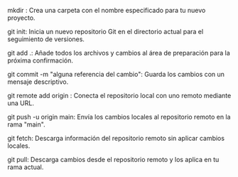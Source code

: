 
mkdir <nombre del repositorio>: Crea una carpeta con el nombre especificado para tu nuevo proyecto.

git init: Inicia un nuevo repositorio Git en el directorio actual para el seguimiento de versiones.

git add .: Añade todos los archivos y cambios al área de preparación para la próxima confirmación.

git commit -m "alguna referencia del cambio": Guarda los cambios con un mensaje descriptivo.

git remote add origin <url del repositorio remoto>: Conecta el repositorio local con uno remoto mediante una URL.

git push -u origin main: Envía los cambios locales al repositorio remoto en la rama "main".

git fetch: Descarga información del repositorio remoto sin aplicar cambios locales.

git pull: Descarga cambios desde el repositorio remoto y los aplica en tu rama actual.



